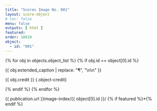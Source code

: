 ```yaml
---
title: "Scores Image No. 001"
layout: score-object
# toc: false
menu: false
outputs: [ html ]
featured:
order: 10010
object:
  - id: "001"
---
```


{% for obj in objects.object_list %}
{% if obj.id == object[0].id %}

{{ obj.extended_caption | replace: "¶", "\n\n" }}

{{ obj.credit }} {.object-credit}

{% endif %}
{% endfor %}

<div class="object-credit object-url is-print-only">

{{ publication.url }}image-index/{{ object[0].id }}/ {% if featured %}*{% endif %}

</div>
